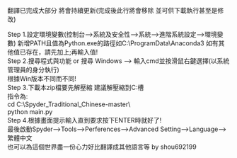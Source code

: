 翻譯已完成大部分 
將會持續更新(完成後此行將會移除 並可供下載執行甚至是修改)

Step 1.設定環境變數(控制台–>系統及安全性–>系統–>進階系統設定–>環境變數) 新增PATH且值為Python.exe的路徑如C:\ProgramData\Anaconda3                        如有其他值已存在，請先加上;再輸入值!                
Step 2.搜尋程式與功能 or 搜尋 Windows –> 輸入cmd並按滑鼠右鍵選擇(以系統管理員的身分執行)               
       根據Win版本不同而不同!        
Step 3.下載本zip檔要先解壓縮 建議解壓縮到C:槽      
       指令為:          
       cd C:\Spyder_Traditional_Chinese-master\           
       python main.py              
Step 4.根據畫面提示輸入直到要求按下ENTER時就好了!           
       最後啟動Spyder–>Tools–>Perferences–>Advanced Setting–>Language–>繁體中文          
也可以為這個世界盡一份心力好比翻譯成其他語言等
by shou692199
